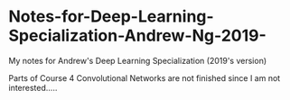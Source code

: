 # Notes-for-Deep-Learning-Specialization-Andrew-Ng-2019-
My notes for Andrew's Deep Learning Specialization (2019's version)

Parts of Course 4 Convolutional Networks are not finished since I am not interested.....
